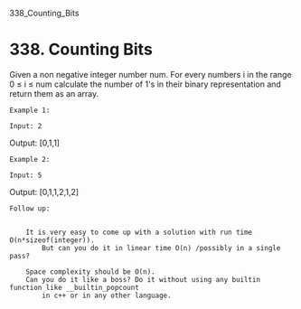 338_Counting_Bits
# 338. Counting Bits

Given a non negative integer number num. For every numbers i in the range 0
        ≤ i ≤ num calculate the number of 1's in their binary representation and
        return them as an array.

    Example 1:

    Input: 2
Output: [0,1,1]

    Example 2:

    Input: 5
Output: [0,1,1,2,1,2]

    Follow up:

    
        It is very easy to come up with a solution with run time O(n*sizeof(integer)).
            But can you do it in linear time O(n) /possibly in a single pass?
        
        Space complexity should be O(n).
        Can you do it like a boss? Do it without using any builtin function like __builtin_popcount
            in c++ or in any other language.